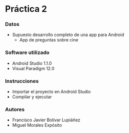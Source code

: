 # Práctica 2

### Datos

* Supuesto desarrollo completo de una app para Android
	* App de preguntas sobre cine

### Software utilizado

* Android Studio 1.1.0
* Visual Paradigm 12.0

### Instrucciones

* Importar el proyecto en Android Studio
* Compilar y ejecutar

### Autores

* Francisco Javier Bolívar Lupiáñez
* Miguel Morales Expósito
